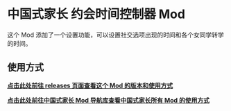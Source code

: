 #  中国式家长 约会时间控制器 Mod
这个 Mod 添加了一个设置功能，可以设置社交选项出现的时间和各个女同学转学的时间。

## 使用方式
**[点击此处前往 releases 页面查看这个 Mod 的版本和使用方式](https://github.com/MrTrueChina/Chinese-Parents-Loving-Time-Controller/releases)**  

**[点击此处前往中国式家长 Mod 导航库查看中国式家长所有 Mod 的使用方式](https://github.com/MrTrueChina/Chinese-Parents-Mods)**  
